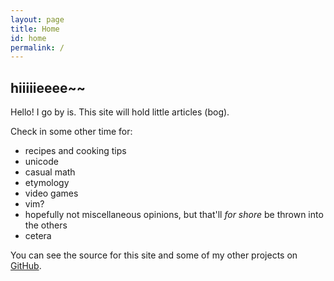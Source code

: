 ```yaml
---
layout: page
title: Home
id: home
permalink: /
---
```

## hiiiiieeee~~
Hello! I go by is.
This site will hold little articles (bog).

Check in some other time for:
- recipes and cooking tips
- unicode
- casual math
- etymology
- video games
- vim?
- hopefully not miscellaneous opinions, but that'll _for shore_ be thrown into the others
- cetera

You can see the source for this site and some of my other projects on
  [GitHub](https://github.com/izzergh).
